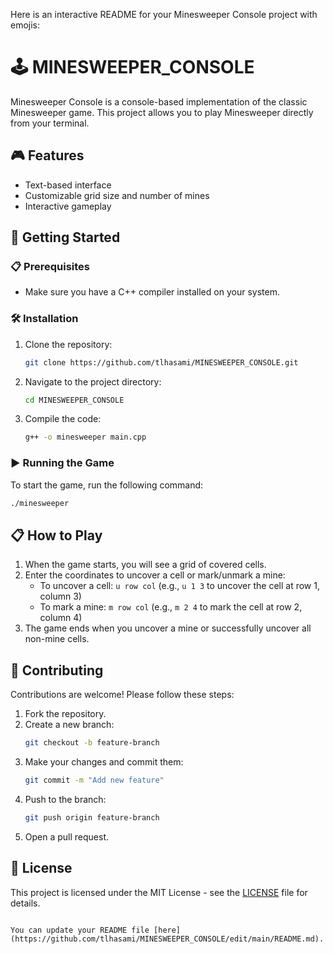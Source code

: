 Here is an interactive README for your Minesweeper Console project with emojis:


# 🕹️ MINESWEEPER_CONSOLE

Minesweeper Console is a console-based implementation of the classic Minesweeper game. This project allows you to play Minesweeper directly from your terminal.

## 🎮 Features

- Text-based interface
- Customizable grid size and number of mines
- Interactive gameplay

## 🚀 Getting Started

### 📋 Prerequisites

- Make sure you have a C++ compiler installed on your system.

### 🛠️ Installation

1. Clone the repository:
    ```sh
    git clone https://github.com/tlhasami/MINESWEEPER_CONSOLE.git
    ```
2. Navigate to the project directory:
    ```sh
    cd MINESWEEPER_CONSOLE
    ```
3. Compile the code:
    ```sh
    g++ -o minesweeper main.cpp
    ```

### ▶️ Running the Game

To start the game, run the following command:
```sh
./minesweeper
```

## 📋 How to Play

1. When the game starts, you will see a grid of covered cells.
2. Enter the coordinates to uncover a cell or mark/unmark a mine:
    - To uncover a cell: `u row col` (e.g., `u 1 3` to uncover the cell at row 1, column 3)
    - To mark a mine: `m row col` (e.g., `m 2 4` to mark the cell at row 2, column 4)
3. The game ends when you uncover a mine or successfully uncover all non-mine cells.

## 🤝 Contributing

Contributions are welcome! Please follow these steps:

1. Fork the repository.
2. Create a new branch:
    ```sh
    git checkout -b feature-branch
    ```
3. Make your changes and commit them:
    ```sh
    git commit -m "Add new feature"
    ```
4. Push to the branch:
    ```sh
    git push origin feature-branch
    ```
5. Open a pull request.

## 📄 License

This project is licensed under the MIT License - see the [LICENSE](LICENSE) file for details.
```

You can update your README file [here](https://github.com/tlhasami/MINESWEEPER_CONSOLE/edit/main/README.md).
